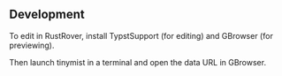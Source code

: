 ## Development
To edit in RustRover, install TypstSupport (for editing)
and GBrowser (for previewing).

Then launch tinymist in a terminal and open the data URL in GBrowser.